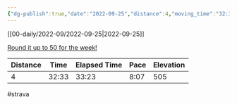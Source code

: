 ```yaml
---
{"dg-publish":true,"date":"2022-09-25","distance":4,"moving_time":"32:33","elapsed_time":"33:23","pace":"8:07","total_elevation_gain":505,"url":"https://www.strava.com/activities/7867481207","permalink":"/01-personal/strava/2022-09-25-round-it-up-to-50-for-the-week/","dgPassFrontmatter":true}
---
```



[[00-daily/2022-09/2022-09-25\|2022-09-25]]

[Round it up to 50 for the week!](https://www.strava.com/activities/7867481207)

| Distance | Time  | Elapsed Time | Pace | Elevation |
| -------- | ----- | ------------ | ---- | --------- |
| 4        | 32:33 | 33:23        | 8:07 | 505       |




#strava
